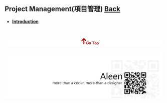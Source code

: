 ## Project Management(項目管理)	[Back](./../Readme.md)

* [**Introduction**](./introduction/introduction.md)

<a href="#" style="left:200px;"><img src="./../pic/gotop.png"></a>
=====
<a href="http://aleen42.github.io/" target="_blank" ><img src="./../pic/tail.gif"></a>
